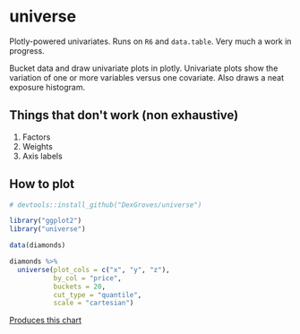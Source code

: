 # universe
Plotly-powered univariates. Runs on `R6` and `data.table`.
Very much a work in progress.

Bucket data and draw univariate plots in plotly. Univariate plots show the
variation of one or more variables versus one covariate. Also draws a neat
exposure histogram.

## Things that don't work (non exhaustive)
1. Factors
2. Weights
3. Axis labels

## How to plot
```R
# devtools::install_github("DexGroves/universe")

library("ggplot2")
library("universe")

data(diamonds)

diamonds %>%
  universe(plot_cols = c("x", "y", "z"),
           by_col = "price",
           buckets = 20,
           cut_type = "quantile",
           scale = "cartesian")
```
[Produces this chart](https://rawgit.com/dexgroves/universe/html/example/index.html)

